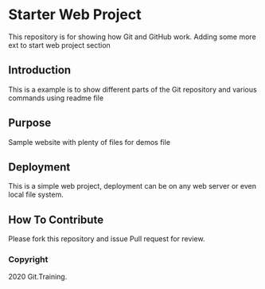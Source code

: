 # Starter Web Project

This repository is for showing how Git and GitHub work.
Adding some more ext to start web project section

## Introduction

This is a example is to show different parts of the Git repository and various commands using readme file

## Purpose

Sample website with plenty of files for demos file

## Deployment

This is a simple web project, deployment can be on any web server or even local file system.

## How To Contribute

Please fork this repository and issue Pull request for review.

### Copyright

2020 Git.Training.